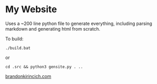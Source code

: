 # My Website

Uses a ~200 line python file to generate everything, including parsing markdown and generating html from scratch.

To build:
```
./build.bat
```
or
```
cd .src && python3 gensite.py . ..
```

[brandonkirincich.com](https://brandonkirincich.com)
